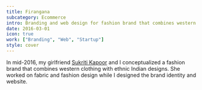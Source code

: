 ```yaml
---
title: Firangana
subcategory: Ecommerce
intro: Branding and web design for fashion brand that combines western clothing with ethnic Indian designs.
date: 2016-03-01
icon: true
work: ["Branding", "Web", "Startup"]
style: cover
---
```


In mid-2016, my girlfriend <a href="https://sukritikapoor.com">Sukriti Kapoor</a> and I conceptualized a fashion brand that combines western clothing with ethnic Indian designs. She worked on fabric and fashion design while I designed the brand identity and website.

<div class="two-images">
	<div><img alt="" src="/images/projects/firangana/photo.png"></div>
	<div><img alt="" src="/images/projects/firangana/tw.png"></div>
</div>
<div class="two-images">
	<div><img alt="" src="/images/projects/firangana/insta.png"></div>
	<div><img alt="" src="/images/projects/firangana/coupon.png"></div>
</div>
<div class="three-images">
	<div><img alt="" src="/images/projects/firangana/1.png"></div>
	<div><img alt="" src="/images/projects/firangana/2.png"></div>
	<div><img alt="" src="/images/projects/firangana/3.png"></div>
</div>